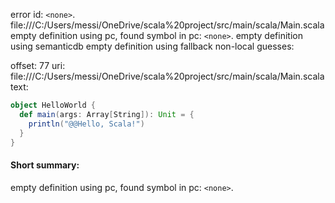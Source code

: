 error id: `<none>`.
file:///C:/Users/messi/OneDrive/scala%20project/src/main/scala/Main.scala
empty definition using pc, found symbol in pc: `<none>`.
empty definition using semanticdb
empty definition using fallback
non-local guesses:

offset: 77
uri: file:///C:/Users/messi/OneDrive/scala%20project/src/main/scala/Main.scala
text:
```scala
object HelloWorld {
  def main(args: Array[String]): Unit = {
    println("@@Hello, Scala!")
  }
}

```


#### Short summary: 

empty definition using pc, found symbol in pc: `<none>`.